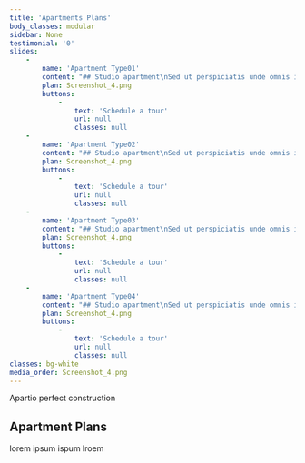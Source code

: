 ```yaml
---
title: 'Apartments Plans'
body_classes: modular
sidebar: None
testimonial: '0'
slides:
    -
        name: 'Apartment Type01'
        content: "## Studio apartment\nSed ut perspiciatis unde omnis iste natus error sit voluptatem accusantium doloremque laudantium, totam rem aperiam, eaque ipsa quae ab illo inventore veritatis et quasi architecto beatae vitae dicta sunt explicabo.\n\nBut in order that you may understand whence every born error is the pleasure of accusing and praising the pain, I will open the whole matter, and will explain the very"
        plan: Screenshot_4.png
        buttons:
            -
                text: 'Schedule a tour'
                url: null
                classes: null
    -
        name: 'Apartment Type02'
        content: "## Studio apartment\nSed ut perspiciatis unde omnis iste natus error sit voluptatem accusantium doloremque laudantium, totam rem aperiam, eaque ipsa quae ab illo inventore veritatis et quasi architecto beatae vitae dicta sunt explicabo.\n\nBut in order that you may understand whence every born error is the pleasure of accusing and praising the pain, I will open the whole matter, and will explain the very"
        plan: Screenshot_4.png
        buttons:
            -
                text: 'Schedule a tour'
                url: null
                classes: null
    -
        name: 'Apartment Type03'
        content: "## Studio apartment\nSed ut perspiciatis unde omnis iste natus error sit voluptatem accusantium doloremque laudantium, totam rem aperiam, eaque ipsa quae ab illo inventore veritatis et quasi architecto beatae vitae dicta sunt explicabo.\n\nBut in order that you may understand whence every born error is the pleasure of accusing and praising the pain, I will open the whole matter, and will explain the very"
        plan: Screenshot_4.png
        buttons:
            -
                text: 'Schedule a tour'
                url: null
                classes: null
    -
        name: 'Apartment Type04'
        content: "## Studio apartment\nSed ut perspiciatis unde omnis iste natus error sit voluptatem accusantium doloremque laudantium, totam rem aperiam, eaque ipsa quae ab illo inventore veritatis et quasi architecto beatae vitae dicta sunt explicabo.\n\nBut in order that you may understand whence every born error is the pleasure of accusing and praising the pain, I will open the whole matter, and will explain the very"
        plan: Screenshot_4.png
        buttons:
            -
                text: 'Schedule a tour'
                url: null
                classes: null
classes: bg-white
media_order: Screenshot_4.png
---
```


<span class="pseudo--dash d-inline-block mx-auto items-center text-green-400">  Apartio perfect construction </span>
## Apartment Plans
lorem ipsum ispum lroem